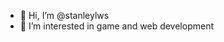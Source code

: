 - 👋 Hi, I’m @stanleylws
- 👀 I’m interested in game and web development

<!---
stanleylws/stanleylws is a ✨ special ✨ repository because its `README.md` (this file) appears on your GitHub profile.
You can click the Preview link to take a look at your changes.
--->
